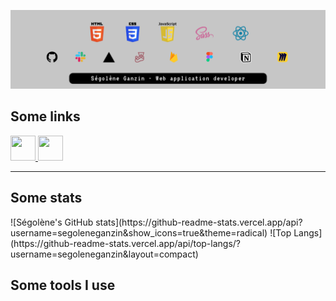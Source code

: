 ![readme header](./img/banner.png)
<h2>Some links</h2>
<a href="https://www.linkedin.com/in/segoleneganzin/" > <img src="https://encrypted-tbn0.gstatic.com/images?q=tbn:ANd9GcSN0osVQcblBhUadmcs7iFmZXdRR7iNA8QWJA&usqp=CAU" style="width:40px; height:40px"  /> </a> 
<a href="https://codepen.io/segoleneGz" > <img src="https://cdn-icons-png.flaticon.com/512/1377/1377243.png" style="width:40px; height:40px"  /> </a> 

<hr>
<h2>Some stats</h2>
![Ségolène's GitHub stats](https://github-readme-stats.vercel.app/api?username=segoleneganzin&show_icons=true&theme=radical) 
![Top Langs](https://github-readme-stats.vercel.app/api/top-langs/?username=segoleneganzin&layout=compact)

<h2>Some tools I use</h2>
